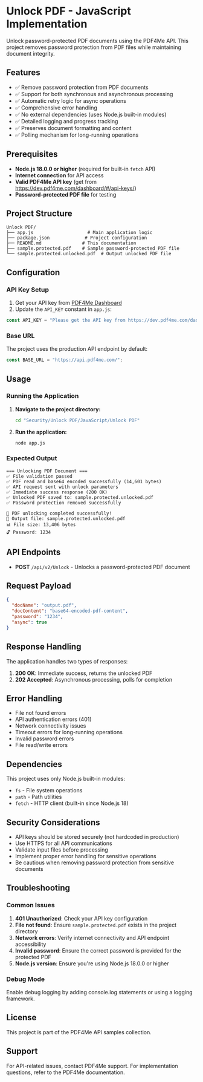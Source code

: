 # Unlock PDF - JavaScript Implementation

Unlock password-protected PDF documents using the PDF4Me API. This project removes password protection from PDF files while maintaining document integrity.

## Features

- ✅ Remove password protection from PDF documents
- ✅ Support for both synchronous and asynchronous processing
- ✅ Automatic retry logic for async operations
- ✅ Comprehensive error handling
- ✅ No external dependencies (uses Node.js built-in modules)
- ✅ Detailed logging and progress tracking
- ✅ Preserves document formatting and content
- ✅ Polling mechanism for long-running operations

## Prerequisites

- **Node.js 18.0.0 or higher** (required for built-in `fetch` API)
- **Internet connection** for API access
- **Valid PDF4Me API key** (get from https://dev.pdf4me.com/dashboard/#/api-keys/)
- **Password-protected PDF file** for testing

## Project Structure

```
Unlock PDF/
├── app.js                    # Main application logic
├── package.json             # Project configuration
├── README.md               # This documentation
├── sample.protected.pdf    # Sample password-protected PDF file
└── sample.protected.unlocked.pdf  # Output unlocked PDF file
```

## Configuration

### API Key Setup

1. Get your API key from [PDF4Me Dashboard](https://dev.pdf4me.com/dashboard/#/api-keys/)
2. Update the `API_KEY` constant in `app.js`:

```javascript
const API_KEY = "Please get the API key from https://dev.pdf4me.com/dashboard/#/api-keys";
```

### Base URL

The project uses the production API endpoint by default:
```javascript
const BASE_URL = "https://api.pdf4me.com/";
```

## Usage

### Running the Application

1. **Navigate to the project directory:**
   ```bash
   cd "Security/Unlock PDF/JavaScript/Unlock PDF"
   ```

2. **Run the application:**
   ```bash
   node app.js
   ```

### Expected Output

```
=== Unlocking PDF Document ===
✅ File validation passed
✅ PDF read and base64 encoded successfully (14,601 bytes)
✅ API request sent with unlock parameters
✅ Immediate success response (200 OK)
✅ Unlocked PDF saved to: sample.protected.unlocked.pdf
✅ Password protection removed successfully

🎉 PDF unlocking completed successfully!
📁 Output file: sample.protected.unlocked.pdf
📊 File size: 13,406 bytes
🔓 Password: 1234
```

## API Endpoints

- **POST** `/api/v2/Unlock` - Unlocks a password-protected PDF document

## Request Payload

```json
{
  "docName": "output.pdf",
  "docContent": "base64-encoded-pdf-content",
  "password": "1234",
  "async": true
}
```

## Response Handling

The application handles two types of responses:

1. **200 OK**: Immediate success, returns the unlocked PDF
2. **202 Accepted**: Asynchronous processing, polls for completion

## Error Handling

- File not found errors
- API authentication errors (401)
- Network connectivity issues
- Timeout errors for long-running operations
- Invalid password errors
- File read/write errors

## Dependencies

This project uses only Node.js built-in modules:
- `fs` - File system operations
- `path` - Path utilities
- `fetch` - HTTP client (built-in since Node.js 18)

## Security Considerations

- API keys should be stored securely (not hardcoded in production)
- Use HTTPS for all API communications
- Validate input files before processing
- Implement proper error handling for sensitive operations
- Be cautious when removing password protection from sensitive documents

## Troubleshooting

### Common Issues

1. **401 Unauthorized**: Check your API key configuration
2. **File not found**: Ensure `sample.protected.pdf` exists in the project directory
3. **Network errors**: Verify internet connectivity and API endpoint accessibility
4. **Invalid password**: Ensure the correct password is provided for the protected PDF
5. **Node.js version**: Ensure you're using Node.js 18.0.0 or higher

### Debug Mode

Enable debug logging by adding console.log statements or using a logging framework.

## License

This project is part of the PDF4Me API samples collection.

## Support

For API-related issues, contact PDF4Me support.
For implementation questions, refer to the PDF4Me documentation. 